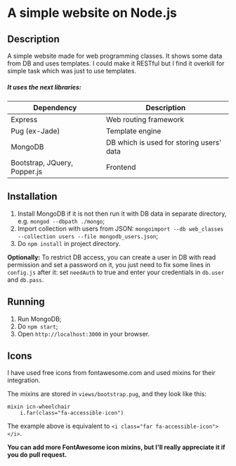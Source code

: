 # A simple website on Node.js
## Description
A simple website made for web programming classes. It shows some data from DB and uses
templates. I could make it RESTful but I find it overkill for simple task which was just
to use templates.
##### It uses the next libraries:
| Dependency                   | Description                              |
|------------------------------|------------------------------------------|
| Express                      | Web routing framework                    |
| Pug (ex-Jade)                | Template engine                          |
| MongoDB                      | DB which is used for storing users' data |
| Bootstrap, JQuery, Popper.js | Frontend                                 |

## Installation
1. Install MongoDB if it is not then run it with DB data in separate directory, e.g. `mongod --dbpath ./mongo`;
2. Import collection with users from JSON:
`mongoimport --db web_classes --collection users --file mongodb_users.json`;
3. Do `npm install` in project directory.

**Optionally:** To restrict DB access, you can create a user in DB with read permission and set a password on 
it, you just need to fix some lines in `config.js` after it: set `needAuth` to true and enter your credentials in 
`db.user` and `db.pass`.


## Running
1. Run MongoDB;
2. Do `npm start`;
2. Open `http://localhost:3000` in your browser.

## Icons
I have used free icons from fontawesome.com and used mixins for their integration.

The mixins are stored in `views/bootstrap.pug`, and they look like this:
```
mixin icn-wheelchair
    i.far(class="fa-accessible-icon")
```
The example above is equivalent to `<i class="far fa-accessible-icon"></i>`.

**You can add more FontAwesome icon mixins, but I'll really appreciate it if you do pull request.**